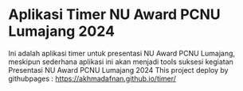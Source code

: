 # Aplikasi Timer NU Award PCNU Lumajang 2024
Ini adalah aplikasi timer untuk presentasi NU Award PCNU Lumajang, meskipun sederhana aplikasi ini akan menjadi tools suksesi kegiatan Presentasi NU Award PCNU Lumajang 2024 
This project deploy by githubpages : https://akhmadafnan.github.io/timer/

